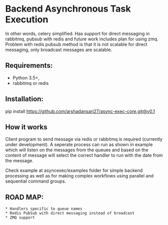 Backend Asynchronous Task Execution
===================================

In other words, celery simplified. Has support for direct messaging in rabbitmq,
pubsub with redis and future work includes plan for using zmq. Problem with
redis pubsub method is that it is not scalable for direct messaging, only
broadcast messages are scalable.


Requirements: 
-------------

* Python 3.5+, 
* rabbitmq or redis

Installation: 
-------------
pip install https://github.com/arshadansari27/async-exec-core.git@v0.1



How it works
------------

Client program to send message via redis or rabbitmq is required (currently
under development). A seperate process can run as shown in example which will
listen on the messages from the queues and based on the content of message will
select the correct handler to run with the date from the message.

Check example at asyncexec/examples folder for simple backend processing as well
as for making complex workflows using parallel and sequential command groups.


ROAD MAP:
---------
    * Handlers specific to queue names
    * Redis PubSub with direct messaging instead of broadcast
    * ZMQ support


